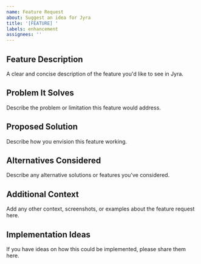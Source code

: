 ```yaml
---
name: Feature Request
about: Suggest an idea for Jyra
title: '[FEATURE] '
labels: enhancement
assignees: ''
---
```


## Feature Description
A clear and concise description of the feature you'd like to see in Jyra.

## Problem It Solves
Describe the problem or limitation this feature would address.

## Proposed Solution
Describe how you envision this feature working.

## Alternatives Considered
Describe any alternative solutions or features you've considered.

## Additional Context
Add any other context, screenshots, or examples about the feature request here.

## Implementation Ideas
If you have ideas on how this could be implemented, please share them here.
